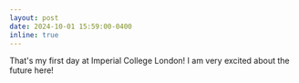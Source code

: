 ```yaml
---
layout: post
date: 2024-10-01 15:59:00-0400
inline: true
---
```


That's my first day at Imperial College London! I am very excited about the future here!